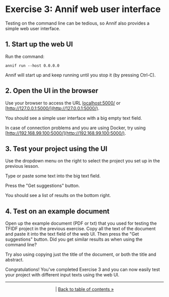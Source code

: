 # Exercise 3: Annif web user interface

Testing on the command line can be tedious, so Annif also provides a simple
web user interface.

## 1. Start up the web UI

Run the command:

    annif run --host 0.0.0.0

Annif will start up and keep running until you stop it (by pressing Ctrl-C).

## 2. Open the UI in the browser

Use your browser to access the URL 
[localhost:5000/](http://localhost:5000/) or [http://127.0.0.1:5000/](http://127.0.0.1:5000/).

You should see a simple user interface with a big empty text field.

In case of connection problems and you are using Docker, try using [http://192.168.99.100:5000/](http://192.168.99.100:5000/).

## 3. Test your project using the UI

Use the dropdown menu on the right to select the project you set up in the
previous lesson.

Type or paste some text into the big text field.

Press the "Get suggestions" button.

You should see a list of results on the bottom right.

## 4. Test on an example document

Open up the example document (PDF or txt) that you used for testing the
TFIDF project in the previous exercise. Copy all the text of the document
and paste it into the text field of the web UI. Then press the "Get suggestions"
button. Did you get similar results as when using the command line?

Try also using copying just the title of the document, or both the title and
abstract.

Congratulations! You've completed Exercise 3 and you can now easily test your
project with different input texts using the web UI. 

---

<p align="center">
|
<a href="/exercises/README.md">Back to table of contents »</a>
</p>
